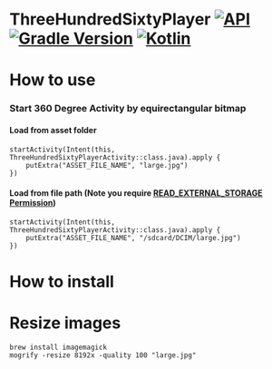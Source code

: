 # ThreeHundredSixtyPlayer [![API](https://img.shields.io/badge/API-15%2B-brightgreen.svg?style=flat)](https://android-arsenal.com/api?level=17) [![Gradle Version](https://img.shields.io/badge/gradle-4.8.1-green.svg)](https://docs.gradle.org/current/release-notes)  [![Kotlin](https://img.shields.io/badge/kotlin-1.2.50-green.svg)](https://kotlinlang.org/)  

# How to use

### Start 360 Degree Activity by equirectangular bitmap

#### Load from asset folder 

    startActivity(Intent(this, ThreeHundredSixtyPlayerActivity::class.java).apply {
        putExtra("ASSET_FILE_NAME", "large.jpg")
    })

#### Load from file path (Note you require [READ_EXTERNAL_STORAGE Permission](https://developer.android.com/reference/android/Manifest.permission.html#READ_EXTERNAL_STORAGE)) 
    
    startActivity(Intent(this, ThreeHundredSixtyPlayerActivity::class.java).apply {
        putExtra("ASSET_FILE_NAME", "/sdcard/DCIM/large.jpg")
    })
     
# How to install

# Resize images

    brew install imagemagick
    mogrify -resize 8192x -quality 100 "large.jpg" 